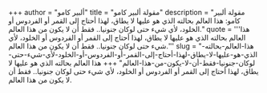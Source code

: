 +++
author = "ألبير كامو"
title = "مقولة ألبير كامو"
description = "مقولة ألبير كامو: هذا العالم بحالته الذي هو عليها لا يطاق، لهذا أحتاج إلى القمر أو الفردوس أو الخلود، لأي شيء حتى لوكان جنونيا.. فقط أن لا يكون من هذا العالم."
quote = '''هذا العالم بحالته الذي هو عليها لا يطاق، لهذا أحتاج إلى القمر أو الفردوس أو الخلود، لأي شيء حتى لوكان جنونيا.. فقط أن لا يكون من هذا العالم.'''
slug = "هذا-العالم-بحالته-الذي-هو-عليها-لا-يطاق-لهذا-أحتاج-إلى-القمر-أو-الفردوس-أو-الخلود-لأي-شيء-حتى-لوكان-جنونيا-فقط-أن-لا-يكون-من-هذا-العالم"
+++
هذا العالم بحالته الذي هو عليها لا يطاق، لهذا أحتاج إلى القمر أو الفردوس أو الخلود، لأي شيء حتى لوكان جنونيا.. فقط أن لا يكون من هذا العالم.
